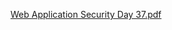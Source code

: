 [Web Application Security Day 37.pdf](https://github.com/fengsujie/Web-Application-Security-Day-37/files/9690417/Web.Application.Security.Day.37.pdf)
